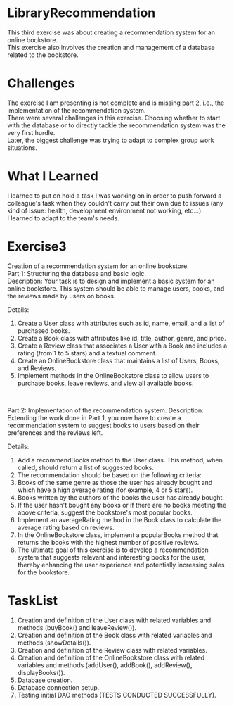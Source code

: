 # LibraryRecommendation
This third exercise was about creating a recommendation system for an online bookstore.<br />
This exercise also involves the creation and management of a database related to the bookstore.

# Challenges
The exercise I am presenting is not complete and is missing part 2, i.e., the implementation of the recommendation system.<br />
There were several challenges in this exercise. Choosing whether to start with the database or to directly tackle the recommendation system was the very first hurdle.<br />
Later, the biggest challenge was trying to adapt to complex group work situations.

# What I Learned
I learned to put on hold a task I was working on in order to push forward a colleague's task when they couldn't carry out their own due to issues (any kind of issue: health, development environment not working, etc...).<br />
I learned to adapt to the team's needs.

# Exercise3
Creation of a recommendation system for an online bookstore.<br />
Part 1: Structuring the database and basic logic.<br />
Description: Your task is to design and implement a basic system for an online bookstore. This system should be able to manage users, books, and the reviews made by users on books.<br />

Details:<br />
1. Create a User class with attributes such as id, name, email, and a list of purchased books.
2. Create a Book class with attributes like id, title, author, genre, and price.
3. Create a Review class that associates a User with a Book and includes a rating (from 1 to 5 stars) and a textual comment.
4. Create an OnlineBookstore class that maintains a list of Users, Books, and Reviews.
5. Implement methods in the OnlineBookstore class to allow users to purchase books, leave reviews, and view all available books.
<br />

Part 2: Implementation of the recommendation system.
Description: Extending the work done in Part 1, you now have to create a recommendation system to suggest books to users based on their preferences and the reviews left.<br />

Details:<br />
1. Add a recommendBooks method to the User class. This method, when called, should return a list of suggested books.
2. The recommendation should be based on the following criteria:
  1. Books of the same genre as those the user has already bought and which have a high average rating (for example, 4 or 5 stars).
  2. Books written by the authors of the books the user has already bought.
  3. If the user hasn't bought any books or if there are no books meeting the above criteria, suggest the bookstore's most popular books.
3. Implement an averageRating method in the Book class to calculate the average rating based on reviews.
4. In the OnlineBookstore class, implement a popularBooks method that returns the books with the highest number of positive reviews.
5. The ultimate goal of this exercise is to develop a recommendation system that suggests relevant and interesting books for the user, thereby enhancing the user experience and potentially increasing sales for the bookstore.

# TaskList
1. Creation and definition of the User class with related variables and methods (buyBook() and leaveReview()).
2. Creation and definition of the Book class with related variables and methods (showDetails()).
3. Creation and definition of the Review class with related variables.
4. Creation and definition of the OnlineBookstore class with related variables and methods (addUser(), addBook(), addReview(), displayBooks()).
5. Database creation.
6. Database connection setup.
7. Testing initial DAO methods (TESTS CONDUCTED SUCCESSFULLY).
